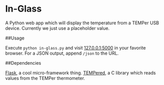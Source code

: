 In-Glass
========

A Python web app which will display the temperature from a TEMPer USB device.
Currently we just use a placeholder value.

##Usage

Execute `python in-glass.py` and visit [127.0.0.1:5000](http://127.0.0.1:5000) in your favorite browser.
For a JSON output, append `/json` to the URL.

##Dependencies

[Flask](https://github.com/mitsuhiko/flask), a cool micro-framework thing.
[TEMPered](https://github.com/edorfaus/TEMPered), a C library which reads values from the TEMPer thermometer.
